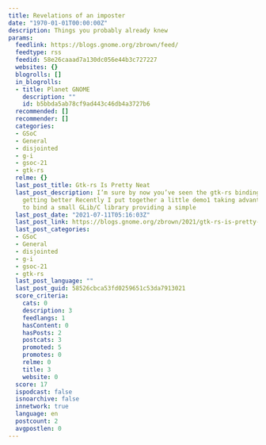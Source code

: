 ```yaml
---
title: Revelations of an imposter
date: "1970-01-01T00:00:00Z"
description: Things you probably already knew
params:
  feedlink: https://blogs.gnome.org/zbrown/feed/
  feedtype: rss
  feedid: 58e26caaad7a130dc056e44b3c727227
  websites: {}
  blogrolls: []
  in_blogrolls:
  - title: Planet GNOME
    description: ""
    id: b5bbda5ab78cf9ad443c46db4a3727b6
  recommended: []
  recommender: []
  categories:
  - GSoC
  - General
  - disjointed
  - g-i
  - gsoc-21
  - gtk-rs
  relme: {}
  last_post_title: Gtk-rs Is Pretty Neat
  last_post_description: I’m sure by now you’ve seen the gtk-rs bindings which keep
    getting better Recently I put together a little demo1 taking advantage of gtk-rs
    to bind a small GLib/C library providing a simple
  last_post_date: "2021-07-11T05:16:03Z"
  last_post_link: https://blogs.gnome.org/zbrown/2021/gtk-rs-is-pretty-neat/
  last_post_categories:
  - GSoC
  - General
  - disjointed
  - g-i
  - gsoc-21
  - gtk-rs
  last_post_language: ""
  last_post_guid: 58526cbca53fd0259651c53da7913021
  score_criteria:
    cats: 0
    description: 3
    feedlangs: 1
    hasContent: 0
    hasPosts: 2
    postcats: 3
    promoted: 5
    promotes: 0
    relme: 0
    title: 3
    website: 0
  score: 17
  ispodcast: false
  isnoarchive: false
  innetwork: true
  language: en
  postcount: 2
  avgpostlen: 0
---
```

